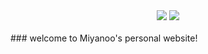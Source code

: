 <div align="center">
    <a href="https://github.com/Miyanoo/Miyanoo.github.io.git"> <img src="https://badgen.net/github/stars/Miyanoo/Miyanoo.github.io"></a>
    <a href="https://github.com/Miyanoo/Miyanoo.github.io/archive/master.zip"> <img src="https://badgen.net/badge/fork/0?icon=telegram&color=4ab8a1"></a>
</div>
<br>
### welcome to Miyanoo's personal website!
